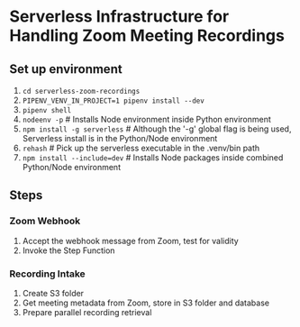 # Serverless Infrastructure for Handling Zoom Meeting Recordings

## Set up environment
1. `cd serverless-zoom-recordings`
1. `PIPENV_VENV_IN_PROJECT=1 pipenv install --dev`
1. `pipenv shell` 
1. `nodeenv -p` # Installs Node environment inside Python environment
1. `npm install -g serverless` # Although the '-g' global flag is being used, Serverless install is in the Python/Node environment
1. `rehash` # Pick up the serverless executable in the .venv/bin path
1. `npm install --include=dev` # Installs Node packages inside combined Python/Node environment

## Steps

### Zoom Webhook
1. Accept the webhook message from Zoom, test for validity
1. Invoke the Step Function

### Recording Intake
1. Create S3 folder
1. Get meeting metadata from Zoom, store in S3 folder and database
1. Prepare parallel recording retrieval

